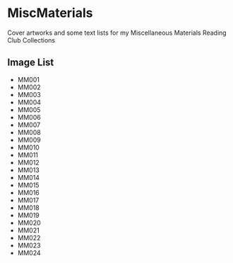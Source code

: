 # MiscMaterials
Cover artworks and some text lists for my Miscellaneous Materials Reading Club Collections

## Image List
- MM001
- MM002
- MM003
- MM004
- MM005
- MM006
- MM007
- MM008
- MM009
- MM010
- MM011
- MM012
- MM013
- MM014
- MM015
- MM016
- MM017
- MM018
- MM019
- MM020
- MM021
- MM022
- MM023
- MM024
